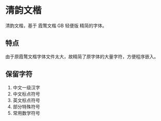# 清韵文楷
清韵文楷，基于 霞鹜文楷 GB 轻便版 精简的字体。

## 特点
由于原霞鹜文楷字体文件太大，故精简了原字体的大量字符，方便程序嵌入。

## 保留字符
1. 中文一级汉字
2. 中文标点符号
3. 英文标点符号
4. 部分特殊符号
5. 常用数学符号
